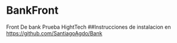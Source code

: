 # BankFront
Front De bank Prueba HightTech
##Instrucciones de instalacion en https://github.com/SantiagoAgdo/Bank
